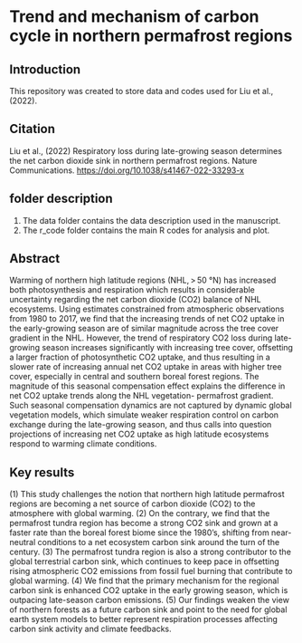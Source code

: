 # Trend and mechanism of carbon cycle in northern permafrost regions
## Introduction 
This repository was created to store data and codes used for Liu et al., (2022).
## Citation
Liu et al., (2022) Respiratory loss during late-growing season determines the net carbon dioxide sink in northern permafrost regions. Nature Communications. https://doi.org/10.1038/s41467-022-33293-x
## folder description
1. The data folder contains the data description used in the manuscript.
2. The r_code folder contains the main R codes for analysis and plot.
## Abstract
Warming of northern high latitude regions (NHL, > 50 °N) has increased both photosynthesis and respiration which results in considerable uncertainty regarding the net carbon dioxide (CO2) balance of NHL ecosystems. Using estimates constrained from atmospheric observations from 1980 to 2017, we find that the increasing trends of net CO2 uptake in the early-growing season are of similar magnitude across the tree cover gradient in the NHL. However, the trend of respiratory CO2 loss during late-growing season increases significantly with increasing tree cover, offsetting a larger fraction of photosynthetic CO2 uptake, and thus resulting in a slower rate of increasing annual net CO2 uptake in areas with higher tree cover, especially in central and southern boreal forest regions. The magnitude of this seasonal compensation effect explains the difference in net CO2 uptake trends along the NHL vegetation- permafrost gradient. Such seasonal compensation dynamics are not captured by dynamic global vegetation models, which simulate weaker respiration control on carbon exchange during the late-growing season, and thus calls into question projections of increasing net CO2 uptake as high latitude ecosystems respond to warming climate conditions. 
## Key results
(1) This study challenges the notion that northern high latitude permafrost regions are becoming a net source of carbon dioxide (CO2) to the atmosphere with global warming.
(2) On the contrary, we find that the permafrost tundra region has become a strong CO2 sink and grown at a faster rate than the boreal forest biome since the 1980’s, shifting from near-neutral conditions to a net ecosystem carbon sink around the turn of the century.
(3) The permafrost tundra region is also a strong contributor to the global terrestrial carbon sink, which continues to keep pace in offsetting rising atmospheric CO2 emissions from fossil fuel burning that contribute to global warming.
(4) We find that the primary mechanism for the regional carbon sink is enhanced CO2 uptake in the early growing season, which is outpacing late-season carbon emissions.
(5) Our findings weaken the view of northern forests as a future carbon sink and point to the need for global earth system models to better represent respiration processes affecting carbon sink activity and climate feedbacks.


